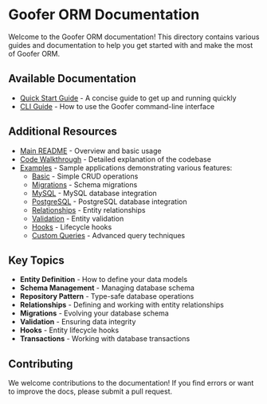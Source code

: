 # Goofer ORM Documentation

Welcome to the Goofer ORM documentation! This directory contains various guides and documentation to help you get started with and make the most of Goofer ORM.

## Available Documentation

- [Quick Start Guide](QUICK_START.md) - A concise guide to get up and running quickly
- [CLI Guide](CLI_GUIDE.md) - How to use the Goofer command-line interface

## Additional Resources

- [Main README](../README.md) - Overview and basic usage
- [Code Walkthrough](../CODE_WALKTHROUGH.md) - Detailed explanation of the codebase
- [Examples](../examples/) - Sample applications demonstrating various features:
  - [Basic](../examples/basic/) - Simple CRUD operations
  - [Migrations](../examples/migrations/) - Schema migrations
  - [MySQL](../examples/mysql/) - MySQL database integration
  - [PostgreSQL](../examples/postgres/) - PostgreSQL database integration
  - [Relationships](../examples/relationships/) - Entity relationships
  - [Validation](../examples/validation/) - Entity validation
  - [Hooks](../examples/hooks/) - Lifecycle hooks
  - [Custom Queries](../examples/custom_queries/) - Advanced query techniques

## Key Topics

- **Entity Definition** - How to define your data models
- **Schema Management** - Managing database schema
- **Repository Pattern** - Type-safe database operations
- **Relationships** - Defining and working with entity relationships
- **Migrations** - Evolving your database schema
- **Validation** - Ensuring data integrity
- **Hooks** - Entity lifecycle hooks
- **Transactions** - Working with database transactions

## Contributing

We welcome contributions to the documentation! If you find errors or want to improve the docs, please submit a pull request.